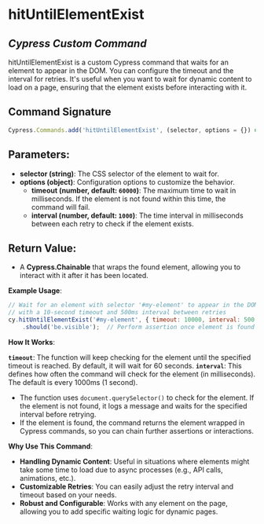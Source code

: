 # hitUntilElementExist 
## _Cypress Custom Command_

hitUntilElementExist is a custom Cypress command that waits for an element to appear in the DOM. You can configure the timeout and the interval for retries. It's useful when you want to wait for dynamic content to load on a page, ensuring that the element exists before interacting with it.

## Command Signature
```javascript
Cypress.Commands.add('hitUntilElementExist', (selector, options = {}) => { ... });
```
## Parameters:

- **selector (string)**: The CSS selector of the element to wait for.
- **options (object)**: Configuration options to customize the behavior.
  - **timeout (number, default: `60000`)**: The maximum time to wait in milliseconds. If the element is not found within this time, the command will fail.
  - **interval (number, default: `1000`)**: The time interval in milliseconds between each retry to check if the element exists.

## Return Value:

- A **Cypress.Chainable<JQuery>** that wraps the found element, allowing you to interact with it after it has been located.

**Example Usage**:

```javascript
// Wait for an element with selector '#my-element' to appear in the DOM, 
// with a 10-second timeout and 500ms interval between retries
cy.hitUntilElementExist('#my-element', { timeout: 10000, interval: 500 })
    .should('be.visible');  // Perform assertion once element is found
```

**How It Works**:

 **`timeout`**: The function will keep checking for the element until the specified timeout is reached. By default, it will wait for 60 seconds.
 **`interval`**: This defines how often the command will check for the element (in milliseconds). The default is every 1000ms (1 second).
- The function uses `document.querySelector()` to check for the element. If the element is not found, it logs a message and waits for the specified interval before retrying.
- If the element is found, the command returns the element wrapped in Cypress commands, so you can chain further assertions or interactions.

**Why Use This Command**:

- **Handling Dynamic Content**: Useful in situations where elements might take some time to load due to async processes (e.g., API calls, animations, etc.).
- **Customizable Retries**: You can easily adjust the retry interval and timeout based on your needs.
- **Robust and Configurable**: Works with any element on the page, allowing you to add specific waiting logic for dynamic pages.

